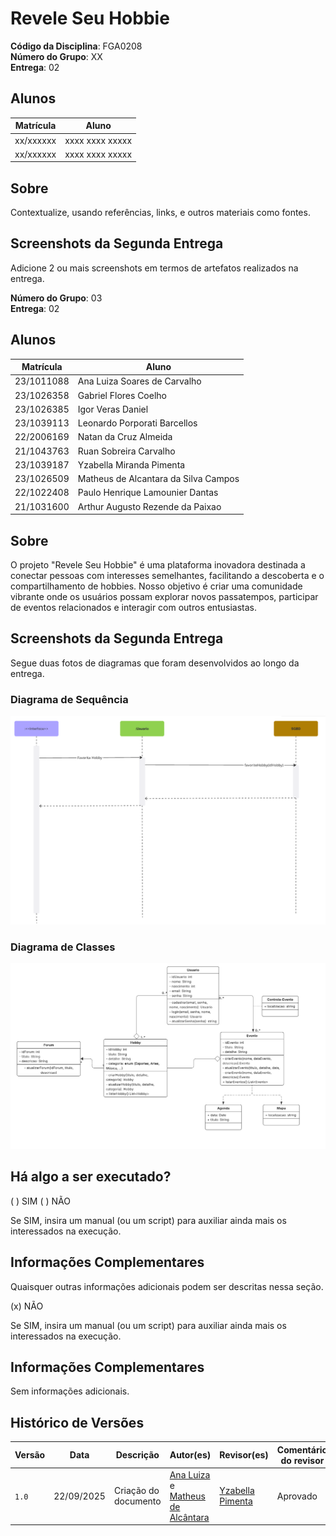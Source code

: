 # Revele Seu Hobbie

**Código da Disciplina**: FGA0208<br>
**Número do Grupo**: XX<br>
**Entrega**: 02<br>

## Alunos
|Matrícula | Aluno |
| -- | -- |
| xx/xxxxxx  |  xxxx xxxx xxxxx |
| xx/xxxxxx  |  xxxx xxxx xxxxx |

## Sobre 
Contextualize, usando referências, links, e outros materiais como fontes.

## Screenshots da Segunda Entrega
Adicione 2 ou mais screenshots em termos de artefatos realizados na entrega.

**Número do Grupo**: 03<br>
**Entrega**: 02<br>

## Alunos
| Matrícula | Aluno |
| -- | -- |
| 23/1011088 | Ana Luiza Soares de Carvalho |
| 23/1026358 | Gabriel Flores Coelho |
| 23/1026385 | Igor Veras Daniel |
| 23/1039113 | Leonardo Porporati Barcellos |
| 22/2006169 | Natan da Cruz Almeida |
| 21/1043763 | Ruan Sobreira Carvalho |
| 23/1039187 | Yzabella Miranda Pimenta |
| 23/1026509 | Matheus de Alcantara da Silva Campos |
| 22/1022408 | Paulo Henrique Lamounier Dantas |
| 21/1031600 | Arthur Augusto Rezende da Paixao |

## Sobre 
O projeto "Revele Seu Hobbie" é uma plataforma inovadora destinada a conectar pessoas com interesses semelhantes, facilitando a descoberta e o compartilhamento de hobbies. Nosso objetivo é criar uma comunidade vibrante onde os usuários possam explorar novos passatempos, participar de eventos relacionados e interagir com outros entusiastas.

## Screenshots da Segunda Entrega

Segue duas fotos de diagramas que foram desenvolvidos ao longo da entrega.

### Diagrama de Sequência

![Diagrama de Sequência](./assets/Diagrama_Sequencia_Favoritar_Hobby.png)


### Diagrama de Classes

![Diagrama de Classes](./assets/diagarama-classes/diagarama-yza.png)

## Há algo a ser executado?

( ) SIM
( ) NÃO

Se SIM, insira um manual (ou um script) para auxiliar ainda mais os interessados na execução.

## Informações Complementares 
Quaisquer outras informações adicionais podem ser descritas nessa seção.

(x) NÃO

Se SIM, insira um manual (ou um script) para auxiliar ainda mais os interessados na execução.

## Informações Complementares

Sem informações adicionais.

## Histórico de Versões

| Versão | Data       | Descrição                                        | Autor(es)           | Revisor(es)         | Comentário do revisor | Data da revisão |
|--------|------------|--------------------------------------------------|---------------------|---------------------|----------------------|-----------|
| `1.0` |  22/09/2025 | Criação do documento |  [Ana Luiza](https://github.com/Ana-Luiza-SC) e [Matheus de Alcântara](https://github.com/matheusdealcantara)  | [Yzabella Pimenta](https://github.com/redjsun) |  Aprovado | 22/09/2025 |

